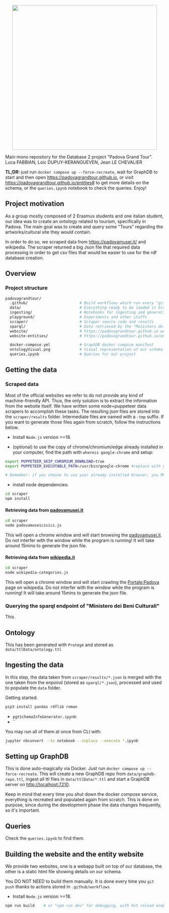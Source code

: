 <p align="center">
  <img width="460" src="https://padovagrandtour.github.io/logo.webp">
</p>

Main mono repository for the Database 2 project "Padova Grand Tour".
Luca FABBIAN, Loic DUPUY-KERANGUEVEN, Jean LE CHEVALIER

**TL;DR:** just run `docker compose up --force-recreate`, wait for GraphDB to start and then open <https://padovagrandtour.github.io>, or visit <https://padovagrandtour.github.io/entities#> to get more details on the schema, or the `queries.ipynb` notebook to check the queries. Enjoy!

## Project motivation
As a group mostly composed of 2 Erasmus students and one italian student, our idea was to create an ontology related to tourism, specifically in Padova. The main goal was to create and query some "Tours" regarding the artworks/cultural site they would contain.

In order to do so, we scraped data from https://padovamusei.it/ and wikipedia. The scraper returned a big Json file that required data processing in order to get csv files that would be easier to use for the rdf database creation. 


## Overview

### Project structure

```bash
padovagrandtour/
  .github/                       # Build workflows which run every "git push"
  data/                          # Everything ready to be loaded in GraphDB
  ingesting/                     # Notebooks for ingesting and generating data
  playground/                    # Experiments and other stuffs
  scraper/                       # Scraper source code and results
  sparql/                        # Data retrieved by the "Ministero dei beni culturali" sparql endpoint
  website/                       # https://padovagrandtour.github.io website source
  website-entities/              # https://padovagrandtour.github.io/entities website source

  docker-compose.yml             # GraphDB docker compose manifest
  ontologyVisual.png             # Visual representation of our schema
  queries.ipynb                  # Queries for our project  
```

## Getting the data

### Scraped data
Most of the official websites we refer to do not provide any kind of machine-friendly API. Thus, the only solution is to extract the information from the website itself. We have written some node+puppeteer data scrapers to accomplish these tasks. The resulting json files are stored into the `scraper/results` folder. Intermediate files are named with a `-tmp` suffix. If you want to generate those files again from scratch, follow the instructions below.

- Install `Node.js` version >=18.

- (optional) to use the copy of chrome/chromium/edge already installed in your computer, find the path with `whereis google-chrome` and setup:
```bash 
export PUPPETEER_SKIP_CHROMIUM_DOWNLOAD=true
export PUPPETEER_EXECUTABLE_PATH=/usr/bin/google-chrome #replace with your own path

# Remember: if you choose to use your already installed browser, you MUST export these var EVERY TIME you want to use the scraper.
```
- install node dependencies:
```bash
cd scraper
npm install
```

#### Retrieving data from [padovamusei.it](https://padovamusei.it)

```bash
cd scraper
node padovamuseicivici.js
```
This will open a chrome window and will start browsing the [padovamusei.it](https://padovamusei.it). Do not interfer with the window while the program is running! It will take around 15mins to generate the json file.


#### Retrieving data from [wikipedia.it](https://padovamusei.it)

```bash
cd scraper
node wikipedia-categories.js
```
This will open a chrome window and will start crawling the [Portale:Padova](https://it.wikipedia.org/wiki/Portale:Padova) page on wikipedia. Do not interfer with the window while the program is running! It will take around 15mins to generate the json file.


### Querying the sparql endpoint of "Ministero dei Beni Culturali"

This 


## Ontology

This has been generated with `Protégé` and stored as `data/ttlData/ontology.ttl`




## Ingesting the data

In this step, the data taken from `scraper/results/*.json` is merged with the one taken from the enpoind (stored as  `sparql/*.json`), processed and used to populate the `data` folder.

Getting started:
```bash
pip3 install pandas rdflib roman
```

- `pgtSchemaInfoGenerator.ipynb`:
- ``


You may run all of them at once from CLI with:
```bash
jupyter nbconvert --to notebook --inplace --execute *.ipynb
```

## Setting up GraphDB
This is done auto-magically via Docker. Just run `docker compose up --force-recreate`. This will create a new GraphDB repo from `data/graphdb-repo.ttl`, ingest all ttl files in `data/ttlData/*.ttl` and start a GraphDB server on <http://localhost:7210>.

Keep in mind that every time you shut down the docker compose service, everything is recreated and populated again from scratch. This is done on purpose, since during the development phase the data changes frequently, so it's important.


## Queries
Check the `queries.ipynb` to find them.


## Building the website and the entity website
We provide two websites, one is a webapp built on top of our database, the other is a static html file showing details on our schema.

You DO NOT NEED to build them manually. It is done every time you `git push` thanks to actions stored in `.github/workflows`


- Install `Node.js` version >=18.

```bash
npm run build    # or "npm run dev" for debugging, with hot reload enabled
```

